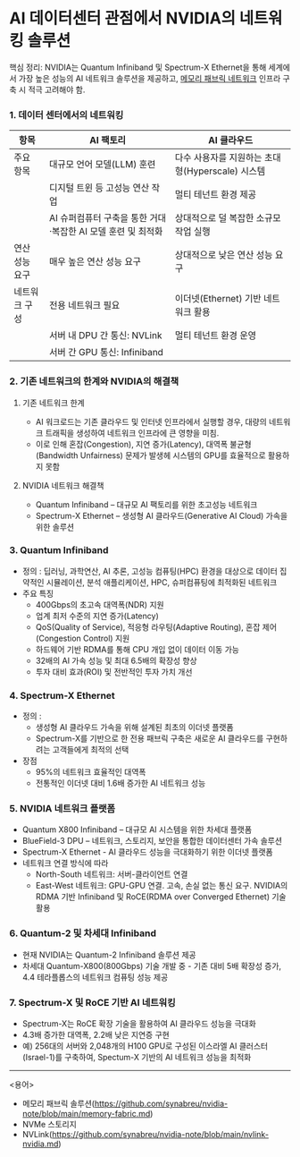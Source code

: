 # AI 데이터센터 관점에서 NVIDIA의 네트워킹 솔루션 #

핵심 정리: NVIDIA는 Quantum Infiniband 및 Spectrum-X Ethernet을 통해 세계에서 가장 높은 성능의 AI 네트워크 솔루션을 제공하고, [메모리 패브릭 네트워크](https://github.com/synabreu/nvidia-note/blob/main/memory-fabric.md) 인프라 구축 시 적극 고려해야 함. 

### 1. 데이터 센터에서의 네트워킹 ###

|항목|AI 팩토리| AI 클라우드|
|----|---------|--------|
|주요 항목| 대규모 언어 모델(LLM) 훈련| 다수 사용자를 지원하는 초대형(Hyperscale) 시스템|
|         | 디지털 트윈 등 고성능 연산 작업 |  멀티 테넌트 환경 제공 |
|         | AI 슈퍼컴퓨터 구축을 통한 거대·복잡한 AI 모델 훈련 및 최적화 | 상대적으로 덜 복잡한 소규모 작업 실행 |
|연산 성능 요구| 매우 높은 연산 성능 요구 | 상대적으로 낮은 연산 성능 요구 |
|네트워크 구성| 전용 네트워크 필요 | 이더넷(Ethernet) 기반 네트워크 활용 |
|            | 서버 내 DPU 간 통신: NVLink |멀티 테넌트 환경 운영  |
|            | 서버 간 GPU 통신: Infiniband |  |

### 2. 기존 네트워크의 한계와 NVIDIA의 해결책 ###

1) 기존 네트워크 한계
   * AI 워크로드는 기존 클라우드 및 인터넷 인프라에서 실행할 경우, 대량의 네트워크 트래픽을 생성하여 네트워크 인프라에 큰 영향을 미침.
   * 이로 인해 혼잡(Congestion), 지연 증가(Latency), 대역폭 불균형(Bandwidth Unfairness) 문제가 발생헤 시스템의 GPU를 효율적으로 활용하지 못함

2) NVIDIA 네트워크 해결책
   * Quantum Infiniband – 대규모 AI 팩토리를 위한 초고성능 네트워크
   * Spectrum-X Ethernet – 생성형 AI 클라우드(Generative AI Cloud) 가속을 위한 솔루션

### 3. Quantum Infiniband ###
  * 정의 : 딥러닝, 과학연산, AI 추론, 고성능 컴퓨팅(HPC) 환경을 대상으로 데이터 집약적인 시뮬레이션, 분석 애플리케이션, HPC, 슈퍼컴퓨팅에 최적화된 네트워크
  * 주요 특징
      * 400Gbps의 초고속 대역폭(NDR) 지원
      * 업계 최저 수준의 지연 증가(Latency)
      * QoS(Quality of Service), 적응형 라우팅(Adaptive Routing), 혼잡 제어(Congestion Control) 지원
      * 하드웨어 기반 RDMA를 통해 CPU 개입 없이 데이터 이동 가능
      * 32배의 AI 가속 성능 및 최대 6.5배의 확장성 향상
      * 투자 대비 효과(ROI) 및 전반적인 투자 가치 개선

### 4. Spectrum-X Ethernet ###
  * 정의 :
      * 생성형 AI 클라우드 가속을 위해 설계된 최초의 이더넷 플랫폼
      * Spectrum-X를 기반으로 한 전용 패브릭 구축은 새로운 AI 클라우드를 구현하려는 고객들에게 최적의 선택
  * 장점
      * 95%의 네트워크 효율적인 대역폭
      * 전통적인 이더넷 대비 1.6배 증가한 AI 네트워크 성능

### 5. NVIDIA 네트워크 플랫폼 ###
  * Quantum X800 Infiniband – 대규모 AI 시스템을 위한 차세대 플랫폼
  * BlueField-3 DPU – 네트워크, 스토리지, 보안을 통합한 데이터센터 가속 솔루션
  * Spectrum-X Ethernet - AI 클라우드 성능을 극대화하기 위한 이더넷 플랫폼
  * 네트워크 연결 방식에 따라
    * North-South 네트워크: 서버-클라이언트 연결
    * East-West 네트워크: GPU-GPU 연결. 고속, 손실 없는 통신 요구. NVIDIA의 RDMA 기반 Infiniband 및 RoCE(RDMA over Converged Ethernet) 기술 활용
   
### 6. Quantum-2 및 차세대 Infiniband ###

  * 현재 NVIDIA는 Quantum-2 Infiniband 솔루션 제공
  * 차세대 Quantum-X800(800Gbps) 기술 개발 중 - 기존 대비 5배 확장성 증가, 4.4 테라플롭스의 네트워크 컴퓨팅 성능 제공

### 7. Spectrum-X 및 RoCE 기반 AI 네트워킹 ###

  * Spectrum-X는 RoCE 확장 기술을 활용하여 AI 클라우드 성능을 극대화
  * 4.3배 증가한 대역폭, 2.2배 낮은 지연증 구현
  * 예) 256대의 서버와 2,048개의 H100 GPU로 구성된 이스라엘 AI 클러스터(Israel-1)를 구축하여, Spectum-X 기반의 AI 네트워크 성능을 최적화

----------------------------------------------------------------------------------------------------------

<용어>

* 메모리 패브릭 솔루션(https://github.com/synabreu/nvidia-note/blob/main/memory-fabric.md)
* NVMe 스토리지
* NVLink(https://github.com/synabreu/nvidia-note/blob/main/nvlink-nvidia.md)
